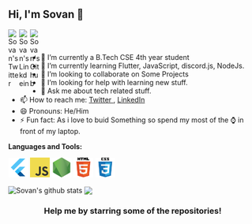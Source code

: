 ## Hi, I'm Sovan 👋
<div>
<a href="https://twitter.com/sovan__mondal">
  <img align="left" alt="Sovan's Twitter" width="22px" src="https://cdn.jsdelivr.net/npm/simple-icons@v3/icons/twitter.svg" />
</a>
<a href="https://www.linkedin.com/in/sovan-mondal-038858194">
  <img align="left" alt="Sovan's Linkdein" width="22px" src="https://cdn.jsdelivr.net/npm/simple-icons@v3/icons/linkedin.svg" />
</a>
<a href="https://github.com/sovanmondal182">
  <img align="left" alt="Sovan's Github" width="22px" src="https://cdn.jsdelivr.net/npm/simple-icons@v3/icons/github.svg" />
</a>
</div>

<br/>
<br/>




- 🔭 I’m currently a B.Tech CSE 4th year student 
- 🌱 I’m currently learning Flutter, JavaScript, discord.js, NodeJs.
- 👯 I’m looking to collaborate on Some Projects
- 🤔 I’m looking for help with learning new stuff.
- 💬 Ask me about  tech related stuff.
- 📫 How to reach me: [Twitter ](https://twitter.com/sovan__mondal) , [LinkedIn ](https://www.linkedin.com/in/sovan-mondal-038858194/)
- 😄 Pronouns: He/Him
- ⚡ Fun fact: As i love to buid Something so spend my most of the  ⌚ in front of my laptop.


**Languages and Tools:**  


<code><img height="40" src="https://raw.githubusercontent.com/github/explore/80688e429a7d4ef2fca1e82350fe8e3517d3494d/topics/flutter/flutter.png"></code> 
<code><img height="40" src="https://raw.githubusercontent.com/github/explore/80688e429a7d4ef2fca1e82350fe8e3517d3494d/topics/javascript/javascript.png"></code>
<code><img height="40" src="https://raw.githubusercontent.com/github/explore/80688e429a7d4ef2fca1e82350fe8e3517d3494d/topics/nodejs/nodejs.png"></code>
<code><img height="40" src="https://raw.githubusercontent.com/github/explore/80688e429a7d4ef2fca1e82350fe8e3517d3494d/topics/html/html.png"></code>
<code><img height="40" src="https://raw.githubusercontent.com/github/explore/80688e429a7d4ef2fca1e82350fe8e3517d3494d/topics/css/css.png"></code>




<div align="center>
 <a href="https://github.com/sovanmondal182">
 <img align="center" src="https://github-readme-stats.vercel.app/api?username=sovanmondal182&show_icons=true&theme=dark&line_height=27" alt="Sovan's github stats"/>
</a>
<a href="https://github.com/sovanmondal182">
  <img align="center" src="https://github-readme-stats.vercel.app/api/top-langs/?username=sovanmondal182&theme=dark&hide_langs_below=1" />
</a>
</div>

<div align="center">

### Help me by starring some of the repositories!

</div>
